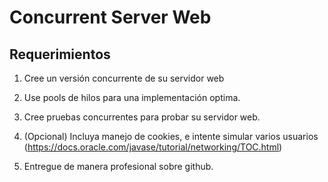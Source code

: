 # Concurrent Server Web

## Requerimientos 

1. Cree un versión concurrente de su servidor web

2. Use pools de hilos para una implementación optima.

3. Cree pruebas concurrentes para probar su servidor web.

4. (Opcional) Incluya manejo de cookies, e intente simular varios usuarios (https://docs.oracle.com/javase/tutorial/networking/TOC.html)

5. Entregue de manera profesional sobre github.
